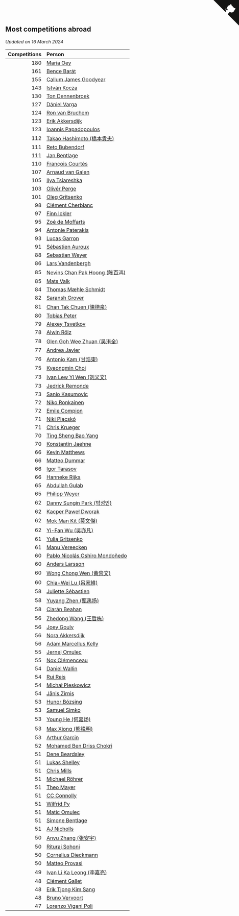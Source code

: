 ## Most competitions abroad

*Updated on 16 March 2024*

| Competitions | Person |
| ---: | :--- |
| 180 | [Maria Oey](https://www.worldcubeassociation.org/persons/2007OEYM01) |
| 161 | [Bence Barát](https://www.worldcubeassociation.org/persons/2008BARA01) |
| 155 | [Callum James Goodyear](https://www.worldcubeassociation.org/persons/2012GOOD02) |
| 143 | [István Kocza](https://www.worldcubeassociation.org/persons/2005KOCZ01) |
| 130 | [Ton Dennenbroek](https://www.worldcubeassociation.org/persons/2003DENN01) |
| 127 | [Dániel Varga](https://www.worldcubeassociation.org/persons/2008VARG01) |
| 124 | [Ron van Bruchem](https://www.worldcubeassociation.org/persons/2003BRUC01) |
| 123 | [Erik Akkersdijk](https://www.worldcubeassociation.org/persons/2005AKKE01) |
| 123 | [Ioannis Papadopoulos](https://www.worldcubeassociation.org/persons/2013PAPA01) |
| 112 | [Takao Hashimoto (橋本貴夫)](https://www.worldcubeassociation.org/persons/2007HASH01) |
| 111 | [Reto Bubendorf](https://www.worldcubeassociation.org/persons/2012BUBE01) |
| 111 | [Jan Bentlage](https://www.worldcubeassociation.org/persons/2010BENT01) |
| 110 | [François Courtès](https://www.worldcubeassociation.org/persons/2008COUR01) |
| 107 | [Arnaud van Galen](https://www.worldcubeassociation.org/persons/2006GALE01) |
| 105 | [Ilya Tsiareshka](https://www.worldcubeassociation.org/persons/2012TERE01) |
| 103 | [Olivér Perge](https://www.worldcubeassociation.org/persons/2007PERG01) |
| 101 | [Oleg Gritsenko](https://www.worldcubeassociation.org/persons/2011GRIT01) |
| 98 | [Clément Cherblanc](https://www.worldcubeassociation.org/persons/2014CHER05) |
| 97 | [Finn Ickler](https://www.worldcubeassociation.org/persons/2012ICKL01) |
| 95 | [Zoé de Moffarts](https://www.worldcubeassociation.org/persons/2010MOFF02) |
| 94 | [Antonie Paterakis](https://www.worldcubeassociation.org/persons/2012PATE01) |
| 93 | [Lucas Garron](https://www.worldcubeassociation.org/persons/2006GARR01) |
| 91 | [Sébastien Auroux](https://www.worldcubeassociation.org/persons/2008AURO01) |
| 88 | [Sebastian Weyer](https://www.worldcubeassociation.org/persons/2010WEYE02) |
| 86 | [Lars Vandenbergh](https://www.worldcubeassociation.org/persons/2003VAND01) |
| 85 | [Nevins Chan Pak Hoong (陈百鸿)](https://www.worldcubeassociation.org/persons/2010CHAN20) |
| 85 | [Mats Valk](https://www.worldcubeassociation.org/persons/2007VALK01) |
| 84 | [Thomas Mæhle Schmidt](https://www.worldcubeassociation.org/persons/2013SCHM02) |
| 82 | [Saransh Grover](https://www.worldcubeassociation.org/persons/2014GROV01) |
| 81 | [Chan Tak Chuen (陳德泉)](https://www.worldcubeassociation.org/persons/2007CHUE01) |
| 80 | [Tobias Peter](https://www.worldcubeassociation.org/persons/2014PETE03) |
| 79 | [Alexey Tsvetkov](https://www.worldcubeassociation.org/persons/2017TSVE02) |
| 78 | [Alwin Rölz](https://www.worldcubeassociation.org/persons/2016ROLZ01) |
| 78 | [Glen Goh Wee Zhuan (吴洧全)](https://www.worldcubeassociation.org/persons/2015ZHUA01) |
| 77 | [Andrea Javier](https://www.worldcubeassociation.org/persons/2010JAVI01) |
| 76 | [Antonio Kam (甘浩東)](https://www.worldcubeassociation.org/persons/2017TUNG13) |
| 75 | [Kyeongmin Choi](https://www.worldcubeassociation.org/persons/2017CHOI07) |
| 73 | [Ivan Lew Yi Wen (刘义文)](https://www.worldcubeassociation.org/persons/2012WENI01) |
| 73 | [Jedrick Remonde](https://www.worldcubeassociation.org/persons/2008REMO01) |
| 73 | [Sanio Kasumovic](https://www.worldcubeassociation.org/persons/2009KASU01) |
| 72 | [Niko Ronkainen](https://www.worldcubeassociation.org/persons/2010RONK01) |
| 72 | [Emile Compion](https://www.worldcubeassociation.org/persons/2007COMP01) |
| 71 | [Niki Placskó](https://www.worldcubeassociation.org/persons/2008PLAC01) |
| 71 | [Chris Krueger](https://www.worldcubeassociation.org/persons/2006KRUE01) |
| 70 | [Ting Sheng Bao Yang](https://www.worldcubeassociation.org/persons/2008BAOY01) |
| 70 | [Konstantin Jaehne](https://www.worldcubeassociation.org/persons/2015JAEH01) |
| 66 | [Kevin Matthews](https://www.worldcubeassociation.org/persons/2010MATT02) |
| 66 | [Matteo Dummar](https://www.worldcubeassociation.org/persons/2017DUMM01) |
| 66 | [Igor Tarasov](https://www.worldcubeassociation.org/persons/2016TARA04) |
| 66 | [Hanneke Rijks](https://www.worldcubeassociation.org/persons/2008RIJK01) |
| 65 | [Abdullah Gulab](https://www.worldcubeassociation.org/persons/2014GULA02) |
| 65 | [Philipp Weyer](https://www.worldcubeassociation.org/persons/2010WEYE01) |
| 62 | [Danny Sungin Park (박성인)](https://www.worldcubeassociation.org/persons/2015PARK13) |
| 62 | [Kacper Paweł Dworak](https://www.worldcubeassociation.org/persons/2020DWOR01) |
| 62 | [Mok Man Kit (莫文傑)](https://www.worldcubeassociation.org/persons/2009KITM01) |
| 62 | [Yi-Fan Wu (吳亦凡)](https://www.worldcubeassociation.org/persons/2010WUIF01) |
| 61 | [Yulia Gritsenko](https://www.worldcubeassociation.org/persons/2012SIDO01) |
| 61 | [Manu Vereecken](https://www.worldcubeassociation.org/persons/2010VERE01) |
| 60 | [Pablo Nicolás Oshiro Mondoñedo](https://www.worldcubeassociation.org/persons/2010MOND01) |
| 60 | [Anders Larsson](https://www.worldcubeassociation.org/persons/2003LARS01) |
| 60 | [Wong Chong Wen (黄崇文)](https://www.worldcubeassociation.org/persons/2014WENW01) |
| 60 | [Chia-Wei Lu (呂家維)](https://www.worldcubeassociation.org/persons/2007LUCH01) |
| 58 | [Juliette Sébastien](https://www.worldcubeassociation.org/persons/2014SEBA01) |
| 58 | [Yuyang Zhen (甄禹扬)](https://www.worldcubeassociation.org/persons/2013ZHEN11) |
| 58 | [Ciarán Beahan](https://www.worldcubeassociation.org/persons/2012BEAH01) |
| 56 | [Zhedong Wang (王哲栋)](https://www.worldcubeassociation.org/persons/2015WANG83) |
| 56 | [Joey Gouly](https://www.worldcubeassociation.org/persons/2007GOUL01) |
| 56 | [Nora Akkersdijk](https://www.worldcubeassociation.org/persons/2009CHRI03) |
| 56 | [Adam Marcellus Kelly](https://www.worldcubeassociation.org/persons/2016KELL10) |
| 55 | [Jernej Omulec](https://www.worldcubeassociation.org/persons/2010OMUL01) |
| 55 | [Nox Clémenceau](https://www.worldcubeassociation.org/persons/2015CLEM03) |
| 54 | [Daniel Wallin](https://www.worldcubeassociation.org/persons/2013WALL03) |
| 54 | [Rui Reis](https://www.worldcubeassociation.org/persons/2015REIS02) |
| 54 | [Michał Pleskowicz](https://www.worldcubeassociation.org/persons/2009PLES01) |
| 54 | [Jānis Zirnis](https://www.worldcubeassociation.org/persons/2013ZIRN01) |
| 53 | [Hunor Bózsing](https://www.worldcubeassociation.org/persons/2009BOZS01) |
| 53 | [Samuel Simko](https://www.worldcubeassociation.org/persons/2016SIMK01) |
| 53 | [Young He (何嘉炀)](https://www.worldcubeassociation.org/persons/2014HEYO01) |
| 53 | [Max Xiong (熊锐明)](https://www.worldcubeassociation.org/persons/2015XION03) |
| 53 | [Arthur Garcin](https://www.worldcubeassociation.org/persons/2014GARC27) |
| 52 | [Mohamed Ben Driss Chokri](https://www.worldcubeassociation.org/persons/2015CHOK01) |
| 51 | [Dene Beardsley](https://www.worldcubeassociation.org/persons/2009BEAR01) |
| 51 | [Lukas Shelley](https://www.worldcubeassociation.org/persons/2016SHEL03) |
| 51 | [Chris Mills](https://www.worldcubeassociation.org/persons/2014MILL04) |
| 51 | [Michael Röhrer](https://www.worldcubeassociation.org/persons/2009ROHR01) |
| 51 | [Theo Mayer](https://www.worldcubeassociation.org/persons/2012MAYE01) |
| 51 | [CC Connolly](https://www.worldcubeassociation.org/persons/2017CONN04) |
| 51 | [Wilfrid Py](https://www.worldcubeassociation.org/persons/2016PYWI01) |
| 51 | [Matic Omulec](https://www.worldcubeassociation.org/persons/2010OMUL02) |
| 51 | [Simone Bentlage](https://www.worldcubeassociation.org/persons/2014OHLE01) |
| 51 | [AJ Nicholls](https://www.worldcubeassociation.org/persons/2015NICH04) |
| 50 | [Anyu Zhang (张安宇)](https://www.worldcubeassociation.org/persons/2012ZHAN08) |
| 50 | [Rituraj Sohoni](https://www.worldcubeassociation.org/persons/2012SOHO01) |
| 50 | [Cornelius Dieckmann](https://www.worldcubeassociation.org/persons/2009DIEC01) |
| 50 | [Matteo Provasi](https://www.worldcubeassociation.org/persons/2009PROV01) |
| 49 | [Ivan Li Ka Leong (李嘉亮)](https://www.worldcubeassociation.org/persons/2015LEON02) |
| 48 | [Clément Gallet](https://www.worldcubeassociation.org/persons/2004GALL02) |
| 48 | [Erik Tjong Kim Sang](https://www.worldcubeassociation.org/persons/2018SANG01) |
| 48 | [Bruno Vervoort](https://www.worldcubeassociation.org/persons/2011VERV01) |
| 47 | [Lorenzo Vigani Poli](https://www.worldcubeassociation.org/persons/2007POLI01) |


<a href="https://github.com/jonatanklosko/wca_statistics" class="github-corner" aria-label="View source on Github"><svg width="80" height="80" viewBox="0 0 250 250" style="fill:#151513; color:#fff; position: absolute; top: 0; border: 0; right: 0;" aria-hidden="true"><path d="M0,0 L115,115 L130,115 L142,142 L250,250 L250,0 Z"></path><path d="M128.3,109.0 C113.8,99.7 119.0,89.6 119.0,89.6 C122.0,82.7 120.5,78.6 120.5,78.6 C119.2,72.0 123.4,76.3 123.4,76.3 C127.3,80.9 125.5,87.3 125.5,87.3 C122.9,97.6 130.6,101.9 134.4,103.2" fill="currentColor" style="transform-origin: 130px 106px;" class="octo-arm"></path><path d="M115.0,115.0 C114.9,115.1 118.7,116.5 119.8,115.4 L133.7,101.6 C136.9,99.2 139.9,98.4 142.2,98.6 C133.8,88.0 127.5,74.4 143.8,58.0 C148.5,53.4 154.0,51.2 159.7,51.0 C160.3,49.4 163.2,43.6 171.4,40.1 C171.4,40.1 176.1,42.5 178.8,56.2 C183.1,58.6 187.2,61.8 190.9,65.4 C194.5,69.0 197.7,73.2 200.1,77.6 C213.8,80.2 216.3,84.9 216.3,84.9 C212.7,93.1 206.9,96.0 205.4,96.6 C205.1,102.4 203.0,107.8 198.3,112.5 C181.9,128.9 168.3,122.5 157.7,114.1 C157.9,116.9 156.7,120.9 152.7,124.9 L141.0,136.5 C139.8,137.7 141.6,141.9 141.8,141.8 Z" fill="currentColor" class="octo-body"></path></svg></a><style>.github-corner:hover .octo-arm{animation:octocat-wave 560ms ease-in-out}@keyframes octocat-wave{0%,100%{transform:rotate(0)}20%,60%{transform:rotate(-25deg)}40%,80%{transform:rotate(10deg)}}@media (max-width:500px){.github-corner:hover .octo-arm{animation:none}.github-corner .octo-arm{animation:octocat-wave 560ms ease-in-out}}</style>
